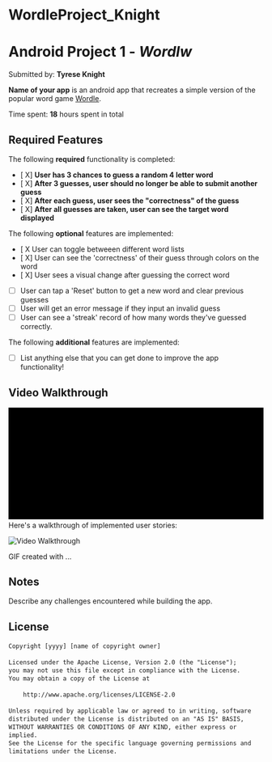 # WordleProject_Knight
# Android Project 1 - *Wordlw*

Submitted by: **Tyrese Knight**

**Name of your app** is an android app that recreates a simple version of the popular word game [Wordle](https://www.nytimes.com/games/wordle/index.html). 

Time spent: **18** hours spent in total

## Required Features

The following **required** functionality is completed:

- [ X] **User has 3 chances to guess a random 4 letter word**
- [ X] **After 3 guesses, user should no longer be able to submit another guess**
- [ X] **After each guess, user sees the "correctness" of the guess**
- [ X] **After all guesses are taken, user can see the target word displayed**

The following **optional** features are implemented:

- [ X User can toggle betweeen different word lists
- [ X] User can see the 'correctness' of their guess through colors on the word 
- [ X] User sees a visual change after guessing the correct word
- [ ] User can tap a 'Reset' button to get a new word and clear previous guesses
- [ ] User will get an error message if they input an invalid guess
- [ ] User can see a 'streak' record of how many words they've guessed correctly.

The following **additional** features are implemented:

* [ ] List anything else that you can get done to improve the app functionality!

## Video Walkthrough
![](https://github.com/tythegoat1/WordleProject_Knight/blob/master/Project%201.gif)
Here's a walkthrough of implemented user stories:

<img src='http://i.imgur.com/link/to/your/gif/file.gif' title='Video Walkthrough' width='' alt='Video Walkthrough' />

<!-- Replace this with whatever GIF tool you used! -->
GIF created with ...  
<!-- Recommended tools:
[Kap](https://getkap.co/) for macOS
[ScreenToGif](https://www.screentogif.com/) for Windows
[peek](https://github.com/phw/peek) for Linux. -->

## Notes

Describe any challenges encountered while building the app.

## License

    Copyright [yyyy] [name of copyright owner]

    Licensed under the Apache License, Version 2.0 (the "License");
    you may not use this file except in compliance with the License.
    You may obtain a copy of the License at

        http://www.apache.org/licenses/LICENSE-2.0

    Unless required by applicable law or agreed to in writing, software
    distributed under the License is distributed on an "AS IS" BASIS,
    WITHOUT WARRANTIES OR CONDITIONS OF ANY KIND, either express or implied.
    See the License for the specific language governing permissions and
    limitations under the License.
